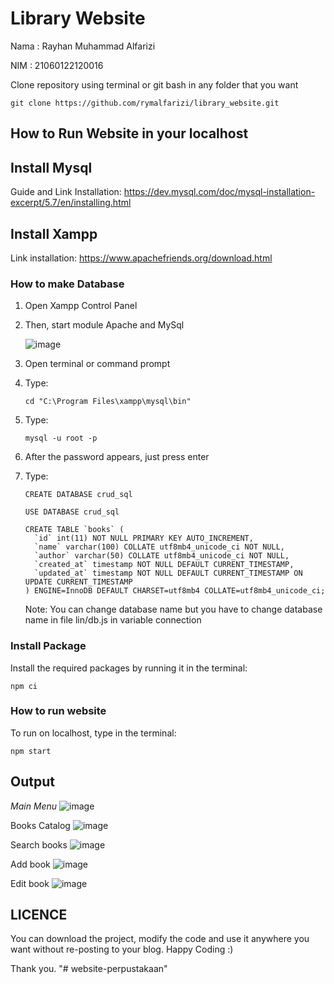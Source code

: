 # Library Website
Nama : Rayhan Muhammad Alfarizi

NIM  : 21060122120016

Clone repository using terminal or git bash in any folder that you want
```
git clone https://github.com/rymalfarizi/library_website.git
```
## How to Run Website in your localhost

## Install Mysql
Guide and Link Installation: https://dev.mysql.com/doc/mysql-installation-excerpt/5.7/en/installing.html
## Install Xampp
Link installation: https://www.apachefriends.org/download.html 

### How to make Database
1. Open Xampp Control Panel
2. Then, start module Apache and MySql

   ![image](https://github.com/user-attachments/assets/fe6b691a-c4fa-4341-931a-7c176a77085f)
3. Open terminal or command prompt
4. Type:
   ```shell
   cd "C:\Program Files\xampp\mysql\bin"
   ```
5. Type:
   ```shell
   mysql -u root -p
   ```
6. After the password appears, just press enter
7. Type:
   ```shell
   CREATE DATABASE crud_sql
   ```
   ```shell
   USE DATABASE crud_sql
   ```
   ```shell
   CREATE TABLE `books` (
     `id` int(11) NOT NULL PRIMARY KEY AUTO_INCREMENT,
     `name` varchar(100) COLLATE utf8mb4_unicode_ci NOT NULL,
     `author` varchar(50) COLLATE utf8mb4_unicode_ci NOT NULL,
     `created_at` timestamp NOT NULL DEFAULT CURRENT_TIMESTAMP,
     `updated_at` timestamp NOT NULL DEFAULT CURRENT_TIMESTAMP ON UPDATE CURRENT_TIMESTAMP
   ) ENGINE=InnoDB DEFAULT CHARSET=utf8mb4 COLLATE=utf8mb4_unicode_ci;
   ```
   Note: You can change database name but you have to change database name in file lin/db.js in variable connection

### Install Package
Install the required packages by running it in the terminal:
```shell 
npm ci
```

### How to run website
To run on localhost, type in the terminal:
```shell
npm start
```

## Output
_Main Menu_
![image](https://github.com/user-attachments/assets/b0a77143-7564-4508-a63a-99dfd75b6a94)

Books Catalog
![image](https://github.com/user-attachments/assets/0cf0cca9-da4e-4dbc-8bac-19b13bb33adb)

Search books
![image](https://github.com/user-attachments/assets/4199dd85-814d-4703-aec7-c1bb6d8863ac)

Add book
![image](https://github.com/user-attachments/assets/eeb63c20-c22e-4fa9-adbf-c05268d7eef2)

Edit book
![image](https://github.com/user-attachments/assets/ee2b5d9b-4e55-4e14-8e34-86b5b4992268)

## LICENCE
You can download the project, modify the code and use it anywhere you want without re-posting to your blog. Happy Coding :)

Thank you.
"# website-perpustakaan" 
